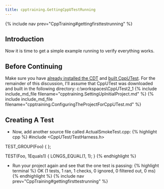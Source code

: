 ```yaml
---
title: cpptraining.GettingCppUTestRunning
---
```

{% include nav prev="CppTraining#gettingfirsttestrunning" %}

## Introduction
Now it is time to get a simple example running to verify everything works.

## Before Continuing
Make sure you have [already installed the CDT](cpptraining.GettingStartedWithEclipseCdt) and [built CppUTest](cpptraining.GettingCppUTestCompiledUsingCDTToolSet). For the remainder of this discussion, I'll assume that CppUTest was downloaded and built in the following directory: c:\workspaces\CppUTest2_1
{% include include_md_file filename="cpptraining.SettingUpInitialProject.md" %}
{% include include_md_file filename="cpptraining.ConfiguringTheProjectForCppUTest.md" %}
## Creating A Test
* Now, add another source file called ActualSmokeTest.cpp:
{% highlight cpp %}
#include <CppUTest/TestHarness.h>

TEST_GROUP(Foo) {
};

TEST(Foo, 1Equals1) {
	LONGS_EQUAL(1, 1);
}
{% endhighlight %}
* Run your project again and see that the one test is passing:
{% highlight terminal %}
OK (1 tests, 1 ran, 1 checks, 0 ignored, 0 filtered out, 0 ms)
{% endhighlight %}
{% include nav prev="CppTraining#gettingfirsttestrunning" %}
